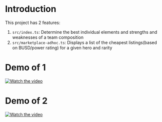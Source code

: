 # Introduction

This project has 2 features:

1. `src/index.ts`: Determine the best individual elements and strengths and weaknesses of a team composition
2. `src/marketplace-adhoc.ts`: Displays a list of the cheapest listings(based on BUSD/power rating) for a given hero and rarity

# Demo of 1

[![Watch the video](https://media.giphy.com/media/IgNCuiZpUJdfrsi7TZ/giphy.gif)](https://media.giphy.com/media/IgNCuiZpUJdfrsi7TZ/giphy.gif)

# Demo of 2

[![Watch the video](https://media.giphy.com/media/VITjZW1NTc9k2Ndexq/giphy.gif)](https://media.giphy.com/media/VITjZW1NTc9k2Ndexq/giphy.gif)
